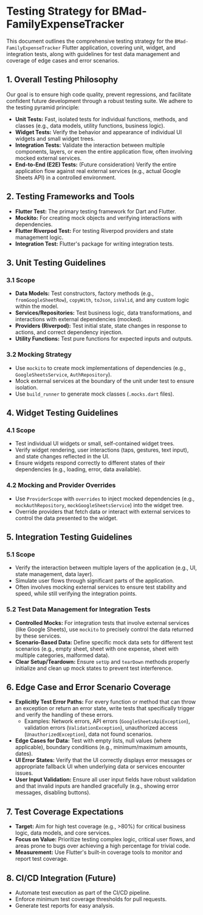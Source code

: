 # Testing Strategy for BMad-FamilyExpenseTracker

This document outlines the comprehensive testing strategy for the `BMad-FamilyExpenseTracker` Flutter application, covering unit, widget, and integration tests, along with guidelines for test data management and coverage of edge cases and error scenarios.

## 1. Overall Testing Philosophy

Our goal is to ensure high code quality, prevent regressions, and facilitate confident future development through a robust testing suite. We adhere to the testing pyramid principle:

*   **Unit Tests:** Fast, isolated tests for individual functions, methods, and classes (e.g., data models, utility functions, business logic).
*   **Widget Tests:** Verify the behavior and appearance of individual UI widgets and small widget trees.
*   **Integration Tests:** Validate the interaction between multiple components, layers, or even the entire application flow, often involving mocked external services.
*   **End-to-End (E2E) Tests:** (Future consideration) Verify the entire application flow against real external services (e.g., actual Google Sheets API) in a controlled environment.

## 2. Testing Frameworks and Tools

*   **Flutter Test:** The primary testing framework for Dart and Flutter.
*   **Mockito:** For creating mock objects and verifying interactions with dependencies.
*   **Flutter Riverpod Test:** For testing Riverpod providers and state management logic.
*   **Integration Test:** Flutter's package for writing integration tests.

## 3. Unit Testing Guidelines

### 3.1 Scope

*   **Data Models:** Test constructors, factory methods (e.g., `fromGoogleSheetRow`), `copyWith`, `toJson`, `isValid`, and any custom logic within the model.
*   **Services/Repositories:** Test business logic, data transformations, and interactions with external dependencies (mocked).
*   **Providers (Riverpod):** Test initial state, state changes in response to actions, and correct dependency injection.
*   **Utility Functions:** Test pure functions for expected inputs and outputs.

### 3.2 Mocking Strategy

*   Use `mockito` to create mock implementations of dependencies (e.g., `GoogleSheetsService`, `AuthRepository`).
*   Mock external services at the boundary of the unit under test to ensure isolation.
*   Use `build_runner` to generate mock classes (`.mocks.dart` files).

## 4. Widget Testing Guidelines

### 4.1 Scope

*   Test individual UI widgets or small, self-contained widget trees.
*   Verify widget rendering, user interactions (taps, gestures, text input), and state changes reflected in the UI.
*   Ensure widgets respond correctly to different states of their dependencies (e.g., loading, error, data available).

### 4.2 Mocking and Provider Overrides

*   Use `ProviderScope` with `overrides` to inject mocked dependencies (e.g., `mockAuthRepository`, `mockGoogleSheetsService`) into the widget tree.
*   Override providers that fetch data or interact with external services to control the data presented to the widget.

## 5. Integration Testing Guidelines

### 5.1 Scope

*   Verify the interaction between multiple layers of the application (e.g., UI, state management, data layer).
*   Simulate user flows through significant parts of the application.
*   Often involves mocking external services to ensure test stability and speed, while still verifying the integration points.

### 5.2 Test Data Management for Integration Tests

*   **Controlled Mocks:** For integration tests that involve external services (like Google Sheets), use `mockito` to precisely control the data returned by these services.
*   **Scenario-Based Data:** Define specific mock data sets for different test scenarios (e.g., empty sheet, sheet with one expense, sheet with multiple categories, malformed data).
*   **Clear Setup/Teardown:** Ensure `setUp` and `tearDown` methods properly initialize and clean up mock states to prevent test interference.

## 6. Edge Case and Error Scenario Coverage

*   **Explicitly Test Error Paths:** For every function or method that can throw an exception or return an error state, write tests that specifically trigger and verify the handling of these errors.
    *   Examples: Network errors, API errors (`GoogleSheetsApiException`), validation errors (`ValidationException`), unauthorized access (`UnauthorizedException`), data not found scenarios.
*   **Edge Cases for Data:** Test with empty lists, null values (where applicable), boundary conditions (e.g., minimum/maximum amounts, dates).
*   **UI Error States:** Verify that the UI correctly displays error messages or appropriate fallback UI when underlying data or services encounter issues.
*   **User Input Validation:** Ensure all user input fields have robust validation and that invalid inputs are handled gracefully (e.g., showing error messages, disabling buttons).

## 7. Test Coverage Expectations

*   **Target:** Aim for high test coverage (e.g., >80%) for critical business logic, data models, and core services.
*   **Focus on Value:** Prioritize testing complex logic, critical user flows, and areas prone to bugs over achieving a high percentage for trivial code.
*   **Measurement:** Use Flutter's built-in coverage tools to monitor and report test coverage.

## 8. CI/CD Integration (Future)

*   Automate test execution as part of the CI/CD pipeline.
*   Enforce minimum test coverage thresholds for pull requests.
*   Generate test reports for easy analysis.
